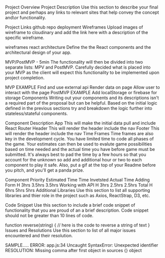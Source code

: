 Project Overview
Project Description
Use this section to describe your final project and perhaps any links to relevant sites that help convey the concept and\or functionality.

Project Links
github repo
deployment
Wireframes
Upload images of wireframe to cloudinary and add the link here with a description of the specific wireframe.

wireframes
react architecture
Define the the React components and the architectural design of your app.

MVP/PostMVP - 5min
The functionality will then be divided into two separate lists: MPV and PostMVP. Carefully decided what is placed into your MVP as the client will expect this functionality to be implemented upon project completion.

MVP EXAMPLE
Find and use external api
Render data on page
Allow user to interact with the page
PostMVP EXAMPLE
Add localStorage or firebase for storage
Components
Writing out your components and its descriptions isn't a required part of the proposal but can be helpful.
Based on the initial logic defined in the previous sections try and breakdown the logic further into stateless/stateful components.

Component	Description
App	This will make the initial data pull and include React Router
Header	This will render the header include the nav
Footer	This will render the header include the nav
Time Frames
Time frames are also key in the development cycle. You have limited time to code all phases of the game. Your estimates can then be used to evalute game possibilities based on time needed and the actual time you have before game must be submitted. It's always best to pad the time by a few hours so that you account for the unknown so add and additional hour or two to each component to play it safe. Also, put a gif at the top of your Readme before you pitch, and you'll get a panda prize.

Component	Priority	Estimated Time	Time Invetsted	Actual Time
Adding Form	H	3hrs	3.5hrs	3.5hrs
Working with API	H	3hrs	2.5hrs	2.5hrs
Total	H	6hrs	5hrs	5hrs
Additional Libraries
Use this section to list all supporting libraries and thier role in the project such as Axios, ReactStrap, D3, etc.

Code Snippet
Use this section to include a brief code snippet of functionality that you are proud of an a brief description. Code snippet should not be greater than 10 lines of code.

function reverse(string) {
	// here is the code to reverse a string of text
}
Issues and Resolutions
Use this section to list of all major issues encountered and their resolution.

SAMPLE.....
ERROR: app.js:34 Uncaught SyntaxError: Unexpected identifier
RESOLUTION: Missing comma after first object in sources {} object
